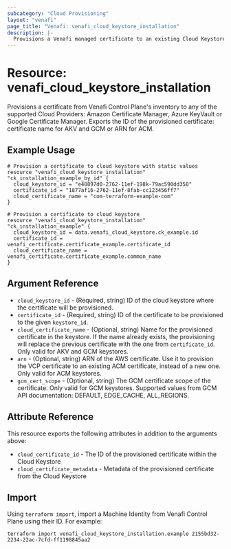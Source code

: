 ```yaml
---
subcategory: "Cloud Provisioning"
layout: "venafi"
page_title: "Venafi: venafi_cloud_keystore_installation"
description: |-
  Provisions a Venafi managed certificate to an existing Cloud Keystore in Venafi Control Plane (VCP)
---
```


# Resource: venafi_cloud_keystore_installation

Provisions a certificate from Venafi Control Plane's inventory to any of the supported Cloud Providers: Amazon 
Certificate Manager, Azure KeyVault or Google Certificate Manager. Exports the ID of the provisioned certificate: 
certificate name for AKV and GCM or ARN for ACM.

## Example Usage

```hcl
# Provision a certificate to cloud keystore with static values
resource "venafi_cloud_keystore_installation" "ck_installation_example_by_id" {
  cloud_keystore_id = "e48897d0-2762-11ef-198k-79ac590dd358"
  certificate_id = "1877af16-2762-11ef-8fab-cc123456ff7"
  cloud_certificate_name = "com-terraform-example-com"
}

# Provision a certificate to cloud keystore
resource "venafi_cloud_keystore_installation" "ck_installation_example" {
  cloud_keystore_id = data.venafi_cloud_keystore.ck_example.id
  certificate_id = venafi_certificate.certificate_example.certificate_id
  cloud_certificate_name = venafi_certificate.certificate_example.common_name
}
```

## Argument Reference

* `cloud_keystore_id` - (Required, string) ID of the cloud keystore where the certificate will be provisioned.
* `certificate_id` - (Required, string) ID of the certificate to be provisioned to the given `keystore_id`.
* `cloud_certificate_name` - (Optional, string) Name for the provisioned certificate in the keystore. If the name already exists, the provisioning will replace the previous certificate with the one from `certificate_id`. Only valid for AKV and GCM keystores.
* `arn` - (Optional, string) ARN of the AWS certificate. Use it to provision the VCP certificate to an existing ACM certificate, instead of a new one. Only valid for ACM keystores.
* `gcm_cert_scope` - (Optional, string) The GCM certificate scope of the certificate. Only valid for GCM keystores. Supported values from GCM API documentation: DEFAULT, EDGE_CACHE, ALL_REGIONS.

## Attribute Reference

This resource exports the following attributes in addition to the arguments above:

* `cloud_certificate_id` - The ID of the provisioned certificate within the Cloud Keystore
* `cloud_certificate_metadata` - Metadata of the provisioned certificate from the Cloud Keystore

## Import

Using `terraform import`, import a Machine Identity from Venafi Control Plane using their ID. For example:

```console
terraform import venafi_cloud_keystore_installation.example 2155bd32-2234-22ac-7cfd-ff1198845aa2
```
